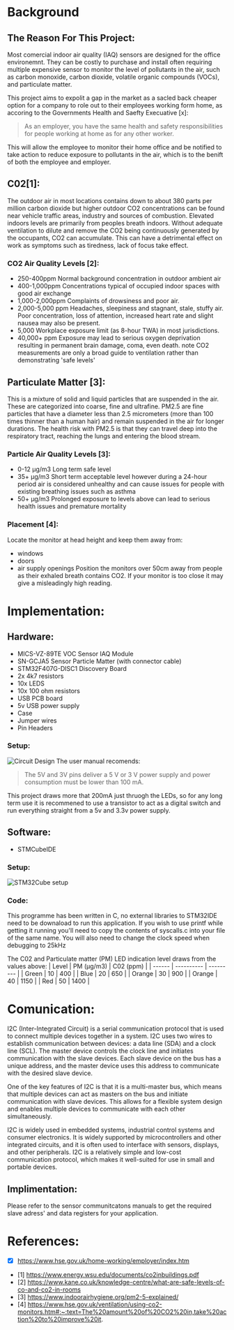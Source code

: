 # Background

## The Reason For This Project:
Most comercial indoor air quality (IAQ) sensors are designed for the office environemnt. They can be costly to purchase and install often requiring multiple expensive sensor to monitor the level of pollutants in the air, such as carbon monoxide, carbon dioxide, volatile organic compounds (VOCs), and particulate matter.

This project aims to expolit a gap in the market as a sacled back cheaper option for a company to role out to their employees working form home, as accoring to the Governments Health and Saefty Execuative [x]:
>As an employer, you have the same health and safety responsibilities for people working at home as for any other worker.

This will allow the employee to monitor their home office and be notified to take action to reduce exposure to pollutants in the air, which is to the benift of both the employee and employer.

## C02[1]:
The outdoor air in most locations contains down to about 380 parts per million carbon dioxide but higher outdoor CO2 concentrations can be found near vehicle traffic areas, industry and sources of combustion. Elevated indoors levels are primarily from peoples breath indoors. Without adequate ventilation to dilute and remove the CO2 being continuously generated by the occupants, CO2 can accumulate. This can have a detrimental effect on work as symptoms such as tiredness, lack of focus take effect.

### CO2 Air Quality Levels [2]:
- 250-400ppm	Normal background concentration in outdoor ambient air
- 400-1,000ppm	Concentrations typical of occupied indoor spaces with good air exchange
- 1,000-2,000ppm	Complaints of drowsiness and poor air.
- 2,000-5,000 ppm	Headaches, sleepiness and stagnant, stale, stuffy air. Poor concentration, loss of attention, increased heart rate and slight nausea may also be present.
- 5,000	Workplace exposure limit (as 8-hour TWA) in most jurisdictions.
- 40,000+ ppm	Exposure may lead to serious oxygen deprivation resulting in permanent brain damage, coma, even death.
note CO2 measurements are only a broad guide to ventilation rather than demonstrating 'safe levels'

## Particulate Matter [3]:
This is a mixture of solid and liquid particles that are suspended in the air. These are categorized into coarse, fine and ultrafine. PM2.5 are fine particles that have a diameter less than 2.5 micrometers (more than 100 times thinner than a human hair) and remain suspended in the air for longer durations. The health risk with PM2.5 is that they can travel deep into the respiratory tract, reaching the lungs and entering the blood stream.

### Particle Air Quality Levels [3]:
- 0-12 μg/m3 Long term safe level
- 35+ μg/m3 Short term acceptable level however during a 24-hour period air is considered unhealthy and can cause issues for people with existing breathing issues such as asthma
- 50+ μg/m3 Prolonged exposure to levels above can lead to serious health issues and premature mortality

### Placement [4]:
Locate the monitor at head height and keep them away from:
- windows
- doors
- air supply openings
Position the monitors over 50cm away from people as their exhaled breath contains CO2. If your monitor is too close it may give a misleadingly high reading.

# Implementation:
## Hardware:
- MICS-VZ-89TE VOC Sensor IAQ Module
- SN-GCJA5 Sensor Particle Matter (with connector cable)
- STM32F407G-DISC1 Discovery Board
- 2x 4k7 resistors
- 10x LEDS
- 10x 100 ohm resistors
- USB PCB board
- 5v USB power supply
- Case
- Jumper wires
- Pin Headers

### Setup:
![Circuit Design](https://github.com/JasperWH/VZ89TE-SN_GCJA5-Air-Quality-Sensor/blob/main/Pictures/Air_quality_Sensor_Circuit_Diagram.PNG)
The user manual recomends:
>The 5V and 3V pins deliver a 5 V or 3 V power supply and power consumption must be lower than 100 mA.

This project draws more that 200mA just thruogh the LEDs, so for any long term use it is recommened to use a transistor to act as a digital switch and run everything straight from a 5v and 3.3v power supply.

## Software:
- STMCubeIDE

### Setup:
![STM32Cube setup](https://github.com/JasperWH/VZ89TE-SN_GCJA5-Air-Quality-Sensor/blob/main/Pictures/Air_quality_Sensor_STM32_setup.PNG)

### Code:
This programme has been written in C, no external libraries to STM32IDE need to be downaload to run this application. If you wish to use printf while getting it running you'll need to copy the contents of syscalls.c into your file of the same name. You will also need to change the clock speed when debugging to 25kHz

The C02 and Particulate matter (PM) LED indication level draws from the values above:
| Level  | PM (μg/m3) | C02 (ppm) |
| ------ | ---------- | --------- |
| Green  | 10         | 400       |
| Blue   | 20         | 650       |
| Orange | 30         | 900       |
| Orange | 40         | 1150      |
| Red    | 50         | 1400      |

# Comunication:
I2C (Inter-Integrated Circuit) is a serial communication protocol that is used to connect multiple devices together in a system. I2C uses two wires to establish communication between devices: a data line (SDA) and a clock line (SCL). The master device controls the clock line and initiates communication with the slave devices. Each slave device on the bus has a unique address, and the master device uses this address to communicate with the desired slave device.

One of the key features of I2C is that it is a multi-master bus, which means that multiple devices can act as masters on the bus and initiate communication with slave devices. This allows for a flexible system design and enables multiple devices to communicate with each other simultaneously.

I2C is widely used in embedded systems, industrial control systems and consumer electronics. It is widely supported by microcontrollers and other integrated circuits, and it is often used to interface with sensors, displays, and other peripherals. I2C is a relatively simple and low-cost communication protocol, which makes it well-suited for use in small and portable devices.

## Implimentation:
Please refer to the sensor communitcatons manuals to get the required slave adress' and data registers for your application. 

# References:
- [x] https://www.hse.gov.uk/home-working/employer/index.htm
- [1] https://www.energy.wsu.edu/documents/co2inbuildings.pdf
- [2] https://www.kane.co.uk/knowledge-centre/what-are-safe-levels-of-co-and-co2-in-rooms
- [3] https://www.indoorairhygiene.org/pm2-5-explained/
- [4] https://www.hse.gov.uk/ventilation/using-co2-monitors.htm#:~:text=The%20amount%20of%20CO2%20in,take%20action%20to%20improve%20it.

